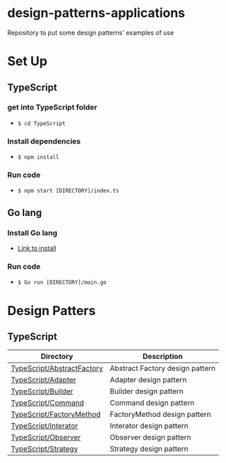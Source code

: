 # design-patterns-applications

Repository to put some design patterns' examples of use

# Set Up

## TypeScript

### get into TypeScript folder

- `$ cd TypeScript`

### Install dependencies

- `$ npm install`

### Run code

- `$ npm start [DIRECTORY]/index.ts`

## Go lang

### Install Go lang

- [Link to install](https://go.dev/doc/install)

### Run code

- `$ Go run [DIRECTORY]/main.go`

# Design Patters

## TypeScript

| Directory                                                  | Description                     |
| ---------------------------------------------------------- | ------------------------------- |
| [TypeScript/AbstractFactory](/TypeScript/AbstractFactory/) | Abstract Factory design pattern |
| [TypeScript/Adapter](/TypeScript/Adapter/)                 | Adapter design pattern          |
| [TypeScript/Builder](/TypeScript/Builder/)                 | Builder design pattern          |
| [TypeScript/Command](/TypeScript/Command/)                 | Command design pattern          |
| [TypeScript/FactoryMethod](/TypeScript/FactoryMethod/)     | FactoryMethod design pattern    |
| [TypeScript/Interator](/TypeScript/Interator/)             | Interator design pattern        |
| [TypeScript/Observer](/TypeScript/Observer/)               | Observer design pattern         |
| [TypeScript/Strategy](/TypeScript/Strategy/)               | Strategy design pattern         |
